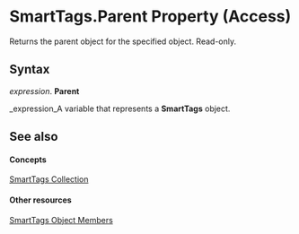 
# SmartTags.Parent Property (Access)

Returns the parent object for the specified object. Read-only.


## Syntax

 _expression_. **Parent**

 _expression_A variable that represents a  **SmartTags** object.


## See also


#### Concepts


 [SmartTags Collection](79c0e84e-e0a1-35b8-b826-9d2cde3bd485.md)
#### Other resources


 [SmartTags Object Members](6fa4e243-e82b-b442-1642-e0d58b7cc89b.md)
